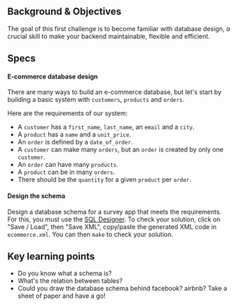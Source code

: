 ## Background & Objectives

The goal of this first challenge is to become familiar with database design, *a* crucial skill to make your backend maintainable, flexible and efficient.

## Specs

#### E-commerce database design

There are many ways to build an e-commerce database, but let's start by building a basic system with `customers`, `products` and `orders`.

Here are the requirements of our system:

- A `customer` has a `first_name`, `last_name`, an `email` and a `city`.
- A `product` has a `name` and a `unit_price`.
- An `order` is defined by a `date_of_order`.
- A `customer` can make many `orders`, but an `order` is created by only one `customer`.
- An `order` can have many `products`.
- A `product` can be in many `orders`.
- There should be the `quantity` for a given `product` per `order`.


#### Design the schema

Design a database schema for a survey app that meets the requirements.
For this, you must use the [SQL Designer](http://db.lewagon.com).
To check your solution, click on "Save / Load", then "Save XML", copy/paste the generated XML code in `ecommerce.xml`. You can then `make` to check your solution.

## Key learning points

- Do you know what a schema is?
- What's the relation between tables?
- Could you draw the database schema behind facebook? airbnb? Take a sheet of paper and have a go!
